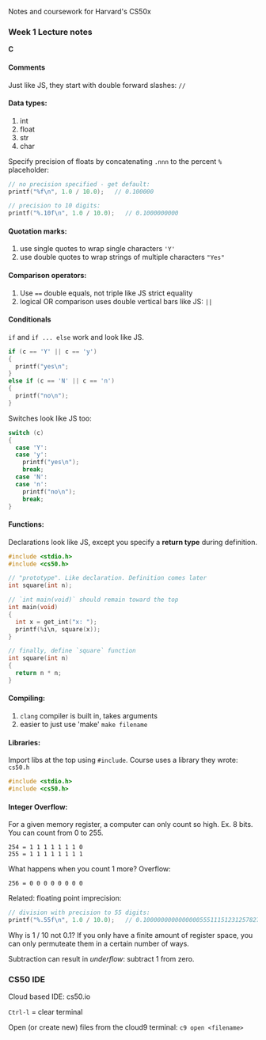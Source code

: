 Notes and coursework for Harvard's CS50x

### Week 1 Lecture notes

**C**

#### Comments

Just like JS, they start with double forward slashes: `//`

#### Data types:

1.  int
2.  float
3.  str
4.  char

Specify precision of floats by concatenating `.nnn` to the percent `%` placeholder:

```C
// no precision specified - get default:
printf("%f\n", 1.0 / 10.0);   // 0.100000

// precision to 10 digits:
printf("%.10f\n", 1.0 / 10.0);   // 0.1000000000
```

#### Quotation marks:

1.  use single quotes to wrap single characters `'Y'`
2.  use double quotes to wrap strings of multiple characters `"Yes"`

#### Comparison operators:

1. Use `==` double equals, not triple like JS strict equality
2. logical OR comparison uses double vertical bars like JS: `||`

#### Conditionals

`if` and `if ... else` work and look like JS.

```C
if (c == 'Y' || c == 'y')
{
  printf("yes\n";
}
else if (c == 'N' || c == 'n')
{
  printf("no\n");
}
```

Switches look like JS too:

```C
switch (c)
{
  case 'Y':
  case 'y':
    printf("yes\n");
    break;
  case 'N':
  case 'n':
    printf("no\n");
    break;
}
```

#### Functions:

Declarations look like JS, except you specify a **return type** during definition.

```C
#include <stdio.h>
#include <cs50.h>

// "prototype". Like declaration. Definition comes later
int square(int n);

// `int main(void)` should remain toward the top
int main(void)
{
  int x = get_int("x: ");
  printf(%i\n, square(x));
}

// finally, define `square` function
int square(int n)
{
  return n * n;
}
```

#### Compiling:

1.  `clang` compiler is built in, takes arguments
2.  easier to just use 'make' `make filename`

#### Libraries:

Import libs at the top using `#include`. Course uses a library they wrote: `cs50.h`

```C
#include <stdio.h>
#include <cs50.h>
```

#### Integer Overflow:

For a given memory register, a computer can only count so high. Ex. 8 bits. You can count from 0 to 255.

```
254 = 1 1 1 1 1 1 1 0
255 = 1 1 1 1 1 1 1 1
```
What happens when you count 1 more? Overflow:

```
256 = 0 0 0 0 0 0 0 0
```

Related: floating point imprecision:

```C
// division with precision to 55 digits:
printf("%.55f\n", 1.0 / 10.0);   // 0.1000000000000000555111512312578270
```

Why is 1 / 10 not 0.1? If you only have a finite amount of register space,
you can only permuteate them in a certain number of ways.

Subtraction can result in _underflow_: subtract 1 from zero.

### CS50 IDE

Cloud based IDE: cs50.io

`Ctrl-l` = clear terminal

Open (or create new) files from the cloud9 terminal: `c9 open <filename>`
